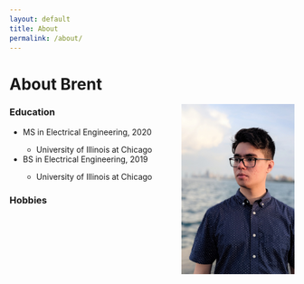 ```yaml
---
layout: default
title: About
permalink: /about/
---
```


# About Brent

<img class="about-pic" align="right" src="/assets/img/profilepicture.jpg" width="200">

### Education
<ul class="education-list">
    <li><span>MS in Electrical Engineering, 2020</span></li>
    <ul><li>University of Illinois at Chicago</li></ul>
    <li><span>BS in Electrical Engineering, 2019</span></li>
    <ul><li>University of Illinois at Chicago</li></ul>
</ul>

### Hobbies

<div class="music-list"></div>
    
<div class="games-list"></div>
    
<div class="food-list"></div>

